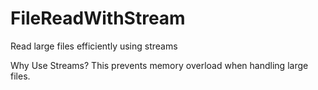 # FileReadWithStream
Read large files efficiently using streams 


Why Use Streams? This prevents memory overload when handling large files.